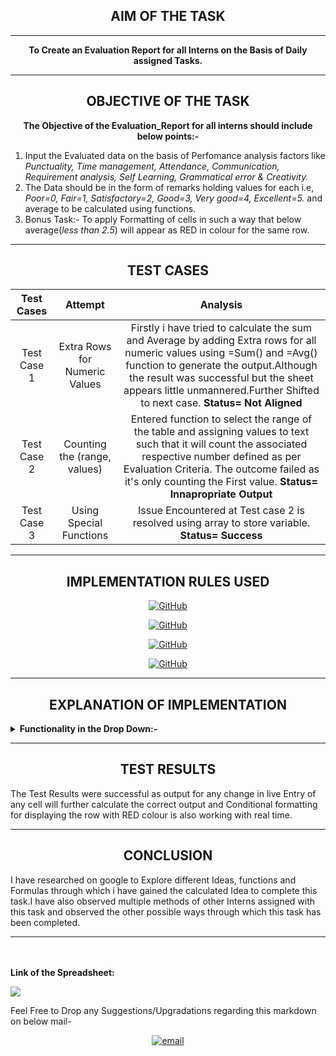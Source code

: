 
<h2 align="center">AIM OF THE TASK</h2> 

-----
<p align="center"><b>To Create an Evaluation Report for all Interns on the Basis of Daily assigned Tasks.</b></p>

------
<h2 align="center">OBJECTIVE OF THE TASK</h2> 



<p align="center"><b>The Objective of the Evaluation_Report for all interns should include below points:-</b></p>

 1. Input the Evaluated data on the basis of Perfomance analysis factors like _Punctuality, Time management, Attendance, Communication, Requirement analysis, Self Learning, Grammatical error & Creativity._
 2. The Data should be in the form of remarks holding values for each i.e, _Poor=0, Fair=1, Satisfactory=2, Good=3, Very good=4, Excellent=5._ and average to be calculated using functions.
 3. Bonus Task:- To apply Formatting of cells in such a way that below average(_less than 2.5_) will appear as RED in colour for the same row.

----

<h2 align="center">TEST CASES</h2> 

|Test Cases|Attempt|Analysis|
|:----:|:-----:|:-----:|
|Test Case 1| Extra Rows for Numeric Values | Firstly i have tried to calculate the sum and Average by adding Extra rows for all numeric values using =Sum() and =Avg() function to generate the output.Although the result was successful but the sheet appears little unmannered.Further Shifted to next case. **Status= Not Aligned**|
|Test Case 2| Counting the (range, values)  | Entered function to select the range of the table and assigning values to text such that it will count the associated respective number defined as per Evaluation Criteria. The outcome failed as it's only counting the First value. **Status= Innapropriate Output**| 
|Test Case 3| Using Special Functions       | Issue Encountered at Test case 2 is resolved using array to store variable. **Status= Success** |

------

<h2 align="center">IMPLEMENTATION RULES USED </h2> 


<p align="center"> <a href="https://exceljet.net/excel-functions/excel-sum-function"><img align="center" alt="GitHub" src="https://img.shields.io/badge/=Sum()%20-%23121011.svg?&style=for-the-badge&logo=github&logoColor=white"/></a></p>
<p align="center"> <a href="https://exceljet.net/excel-functions/excel-counta-function"><img align="center" alt="GitHub" src="https://img.shields.io/badge/CountA(range)%20-%23121011.svg?&style=for-the-badge&logo=github&logoColor=white"/></a></p>
<p align="center"> <a href="https://www.ablebits.com/office-addins-blog/2015/02/25/array-formulas-functions-excel/"><img align="center" alt="GitHub" src="https://img.shields.io/badge/Array_Functions%20-%23121011.svg?&style=for-the-badge&logo=github&logoColor=white"/></a></p>
<p align="center"> <a href="https://exceljet.net/excel-functions/excel-countif-function"><img align="center" alt="GitHub" src="https://img.shields.io/badge/Countif(range,values)%20-%23121011.svg?&style=for-the-badge&logo=github&logoColor=white"/></a></p>

------

<h2 align="center">EXPLANATION OF IMPLEMENTATION</h2> 
<details close="close">
   <summary><b>Functionality in the Drop Down:-</b></summary>
<ul><br/>

 1. COUNTIF(range, value) Function with wildcard Character(*) is used to store values of assumed variables starting from Excellent=5.....upto Poor=0. Functions used on the First cell of average i.e, K4
  
  <b>
  
```sh
  COUNTIF(C4:J4,{"Excellent","Very good","Good","Satisfactory","Fair","Poor"})*{5,4,3,2,1,0})
  ```
  </b> <br/>
  
2. =SUM(values) function is used to Further count the Encounters of COUNTIF function to generate summation output

<b>
  
 ```sh
 (SUM(COUNTIF(C4:J4,{"Excellent","Very good","Good","Satisfactory","Fair","Poor"})*{5,4,3,2,1,0}))
  ```
  
  </b><br/>
  
3. Summation is further divided with COUNTA(range) which stores the count of cell in the selected range. This Formula is applied to generate the average.The output of COUNTA for the selected range in my assignment is 8 </b>

 <b> 
  
   ```sh
 (SUM(COUNTIF(Range, values)/COUNTA(C4:J4)
  ```
</b><br/>

4. Array Function is used to store the numerica values into their respective variables seperately. This Function is generally applied using CTRL+SHIFT+ENTER to save and exit the Editor.

 <b>
  
   ```sh
=ArrayFormula(SUM(COUNTIF(C4:J4,{"Excellent","Very good","Good","Satisfactory","Fair","Poor"})*{5,4,3,2,1,0}))/COUNTA(C4:J4)
  ```
 </b><br/>
 
5. For Bonus Task,I have used Conditional Formatting by selecting the range A4:K24 and select custom function on K with $ to lock the column reference as mentioned below along with red colour option to colour the rows whose value is less than 2.5 in column K:

  <b>
  
```sh
 =$K4<2.5      
  ```
</b></ul>
</details>

 -----
 
 <h2 align="center">TEST RESULTS</h2> 
 
 The Test Results were successful as output for any change in live Entry of any cell will further calculate the correct output and Conditional formatting for displaying the row with RED colour is also working with real time.
 
 ----
 
 
 <h2 align="center">CONCLUSION</h2> 

 I have researched on google to Explore different Ideas, functions and Formulas through which i have gained the calculated Idea to complete this task.I have also observed multiple methods of other Interns assigned with this task and observed the other possible ways through which this task has been completed.
 
 ----
 <br/>
 <br/>
 <b>Link of the Spreadsheet:</b> 
 <p align="left"><a href="https://docs.google.com/spreadsheets/d/1Meany3O0o46ljwN4PBSlDvy0NW9g95EqivOz28xYg9Q/edit?ts=6075dc15#gid=0"> <img src="https://www.picgifs.com/graphics/c/click-here/graphics-click-here-851444.gif" border="0" /></a> <a href="https://github.com/somgithub111/keenable/blob/main/MyPassion.md"><My Passion and Hobby/></a></p>

Feel Free to Drop any Suggestions/Upgradations regarding this markdown on below mail-
<p align="center">
  <a href="mailto:someshkmr4@gmail.com"><img src="https://img.icons8.com/color/96/000000/gmail.png" alt="email"/></a>

 
 
 
 
 
 
